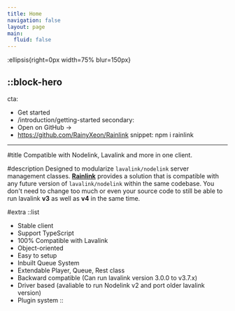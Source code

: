 ```yaml
---
title: Home
navigation: false
layout: page
main:
  fluid: false
---
```


:ellipsis{right=0px width=75% blur=150px}

::block-hero
---
cta:
  - Get started
  - /introduction/getting-started
secondary:
  - Open on GitHub →
  - https://github.com/RainyXeon/Rainlink
snippet: npm i rainlink
---

#title
Compatible with Nodelink, Lavalink and more in one client.

#description
Designed to modularize `lavalink/nodelink` server management classes. **[Rainlink](https://www.npmjs.com/package/rainlink)** provides a solution that is compatible with any future version of `lavalink/nodelink` within the same codebase. You don't need to change too much or even your source code to still be able to run lavalink **v3** as well as **v4** in the same time.

#extra
  ::list
  - Stable client
  - Support TypeScript
  - 100% Compatible with Lavalink
  - Object-oriented
  - Easy to setup
  - Inbuilt Queue System
  - Extendable Player, Queue, Rest class
  - Backward compatible (Can run lavalink version 3.0.0 to v3.7.x)
  - Driver based (avaliable to run Nodelink v2 and port older lavalink version)
  - Plugin system
  ::